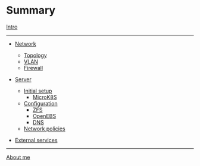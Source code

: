 # Summary

[Intro](./intro.md)

---
- [Network](./network/index.md)
  - [Topology]()
  - [VLAN](./network/vlan.md)
  - [Firewall](./network/firewall.md)

- [Server](./server/index.md)
  - [Initial setup]()
    - [MicroK8S]()
  - [Configuration]()
    - [ZFS](./configuration/zfs.md)
    - [OpenEBS]()
    - [DNS]()
  - [Network policies]()
- [External services]()

---
[About me](./about-me.md)

